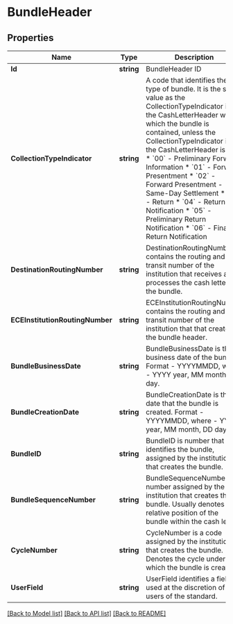 # BundleHeader

## Properties
Name | Type | Description | Notes
------------ | ------------- | ------------- | -------------
**Id** | **string** | BundleHeader ID | [optional] 
**CollectionTypeIndicator** | **string** | A code that identifies the type of bundle. It is the same value as the CollectionTypeIndicator in the CashLetterHeader within which the bundle is contained, unless the CollectionTypeIndicator in the CashLetterHeader is 99.  * &#x60;00&#x60; - Preliminary Forward Information * &#x60;01&#x60; - Forward Presentment * &#x60;02&#x60; - Forward Presentment - Same-Day Settlement * &#x60;03&#x60; - Return * &#x60;04&#x60; - Return Notification * &#x60;05&#x60; - Preliminary Return Notification * &#x60;06&#x60; - Final Return Notification  | [optional] 
**DestinationRoutingNumber** | **string** | DestinationRoutingNumber contains the routing and transit number of the institution that receives and processes the cash letter or the bundle. | [optional] 
**ECEInstitutionRoutingNumber** | **string** | ECEInstitutionRoutingNumber contains the routing and transit number of the institution that that creates the bundle header. | [optional] 
**BundleBusinessDate** | **string** | BundleBusinessDate is the business date of the bundle. Format - YYYYMMDD, where - YYYY year, MM month, DD day. | [optional] 
**BundleCreationDate** | **string** | BundleCreationDate is the date that the bundle is created. Format - YYYYMMDD, where - YYYY year, MM month, DD day. | [optional] 
**BundleID** | **string** | BundleID is number that identifies the bundle, assigned by the institution that creates the bundle. | [optional] 
**BundleSequenceNumber** | **string** | BundleSequenceNumber is a number assigned by the institution that creates the bundle. Usually denotes the relative position of the bundle within the cash letter. | [optional] 
**CycleNumber** | **string** | CycleNumber is a code assigned by the institution that creates the bundle.  Denotes the cycle under which the bundle is created. | [optional] 
**UserField** | **string** | UserField identifies a field used at the discretion of users of the standard. | [optional] 

[[Back to Model list]](../README.md#documentation-for-models) [[Back to API list]](../README.md#documentation-for-api-endpoints) [[Back to README]](../README.md)


